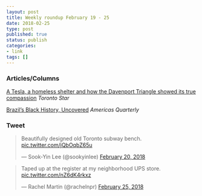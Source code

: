 ```yaml
---
layout: post
title: Weekly roundup February 19 - 25
date: 2018-02-25
type: post
published: true
status: publish
categories:
- link
tags: []
---
```


### Articles/Columns

[A Tesla, a homeless shelter and how the Davenport Triangle showed its true compassion](https://www.thestar.com/news/gta/2018/02/15/a-tesla-a-homeless-shelter-and-how-the-davenport-triangle-showed-its-true-compassion.html "A Tesla, a homeless shelter and how the Davenport Triangle showed its true compassion. By Shawn Micallef") *Toronto Star*

[Brazil’s Black History, Uncovered](http://americasquarterly.org/content/brazils-black-history-uncovered "Brazil’s Black History, Uncovered. By Juliana Barbassa") *Americas Quarterly*

### Tweet
<blockquote class="twitter-tweet" data-lang="en"><p lang="en" dir="ltr">Beautifully designed old Toronto subway bench. <a href="https://t.co/jQbOqbZ65u">pic.twitter.com/jQbOqbZ65u</a></p>&mdash; Sook-Yin Lee (@sookyinlee) <a href="https://twitter.com/sookyinlee/status/966084372154630144?ref_src=twsrc%5Etfw">February 20, 2018</a></blockquote> <script async src="https://platform.twitter.com/widgets.js" charset="utf-8"></script> 

<blockquote class="twitter-tweet" data-lang="en"><p lang="en" dir="ltr">Taped up at the register at my neighborhood UPS store. <a href="https://t.co/nZ6dK4rkxz">pic.twitter.com/nZ6dK4rkxz</a></p>&mdash; Rachel Martin (@rachelnpr) <a href="https://twitter.com/rachelnpr/status/967747200020307968?ref_src=twsrc%5Etfw">February 25, 2018</a></blockquote> <script async src="https://platform.twitter.com/widgets.js" charset="utf-8"></script> 

